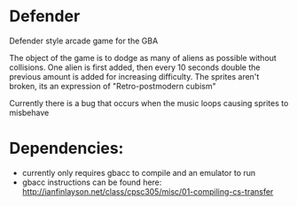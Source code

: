# Defender
Defender style arcade game for the GBA

The object of the game is to dodge as many of aliens as possible without collisions.
One alien is first added, then every 10 seconds double the previous amount is added
for increasing difficulty.
The sprites aren't broken, its an expression of "Retro-postmodern cubism"

Currently there is a bug that occurs when the music loops causing sprites to misbehave

# Dependencies:
 - currently only requires gbacc to compile and an emulator to run
 - gbacc instructions can be found here: http://ianfinlayson.net/class/cpsc305/misc/01-compiling-cs-transfer
